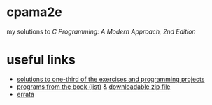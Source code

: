 # cpama2e
my solutions to *C Programming: A Modern Approach, 2nd Edition*

# useful links
- [solutions to one-third of the exercises and programming projects](http://knking.com/books/c2/answers/index.html)
- [programs from the book (list)](http://knking.com/books/c2/programs/index.html) & [downloadable zip file](http://knking.com/books/c2/cprogs2.zip)
- [errata](http://knking.com/books/c2/errata.html)
